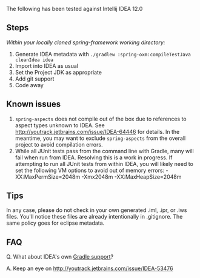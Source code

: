 The following has been tested against Intellij IDEA 12.0

## Steps

_Within your locally cloned spring-framework working directory:_

1. Generate IDEA metadata with `./gradlew :spring-oxm:compileTestJava cleanIdea idea`
2. Import into IDEA as usual
3. Set the Project JDK as appropriate
4. Add git support
5. Code away

## Known issues

1. `spring-aspects` does not compile out of the box due to references to aspect types unknown to IDEA.
See http://youtrack.jetbrains.com/issue/IDEA-64446 for details. In the meantime, you may want to
exclude `spring-aspects` from the overall project to avoid compilation errors.
2. While all JUnit tests pass from the command line with Gradle, many will fail when run from IDEA.
Resolving this is a work in progress. If attempting to run all JUnit tests from within IDEA, you will
likely need to set the following VM options to avoid out of memory errors:
    -XX:MaxPermSize=2048m -Xmx2048m -XX:MaxHeapSize=2048m

## Tips

In any case, please do not check in your own generated .iml, .ipr, or .iws files.
You'll notice these files are already intentionally in .gitignore. The same policy goes for eclipse metadata.

## FAQ

Q. What about IDEA's own [Gradle support](http://confluence.jetbrains.net/display/IDEADEV/Gradle+integration)?

A. Keep an eye on http://youtrack.jetbrains.com/issue/IDEA-53476
